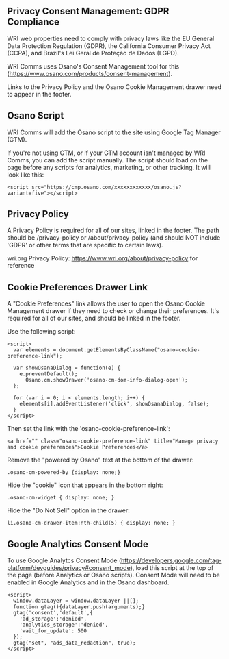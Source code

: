 Privacy Consent Management: GDPR Compliance
-------------------------------------------

WRI web properties need to comply with privacy laws like the EU General Data Protection Regulation (GDPR), the California Consumer Privacy Act (CCPA), and Brazil's Lei Geral de Proteção de Dados (LGPD).

WRI Comms uses Osano's Consent Management tool for this (https://www.osano.com/products/consent-management). 

Links to the Privacy Policy and the Osano Cookie Management drawer need to appear in the footer. 

Osano Script
------------
WRI Comms will add the Osano script to the site using Google Tag Manager (GTM).

If you're not using GTM, or if your GTM account isn't managed by WRI Comms, you can add the script manually. The script should load on the page before any scripts for analytics, marketing, or other tracking. It will look like this:
```
<script src="https://cmp.osano.com/xxxxxxxxxxxx/osano.js?variant=five"></script>
``` 

Privacy Policy
--------------

A Privacy Policy is required for all of our sites, linked in the footer. The path should be /privacy-policy or /about/privacy-policy (and should NOT include 'GDPR' or other terms that are specific to certain laws).

wri.org Privacy Policy: https://www.wri.org/about/privacy-policy for reference

Cookie Preferences Drawer Link
------------------------------

A "Cookie Preferences" link allows the user to open the Osano Cookie Management drawer if they need to check or change their preferences. It's required for all of our sites, and should be linked in the footer.

Use the following script:
```
<script>
  var elements = document.getElementsByClassName("osano-cookie-preference-link");

  var showOsanaDialog = function(e) {
    e.preventDefault();
	  Osano.cm.showDrawer('osano-cm-dom-info-dialog-open');
  };

  for (var i = 0; i < elements.length; i++) {
    elements[i].addEventListener('click', showOsanaDialog, false);
  }  
</script>
```

Then set the link with the 'osano-cookie-preference-link':

 ```
<a href="" class="osano-cookie-preference-link" title="Manage privacy and cookie preferences">Cookie Preferences</a>
 ```

Remove the "powered by Osano" text at the bottom of the drawer: 
```
.osano-cm-powered-by {display: none;}
```
Hide the "cookie" icon that appears in the bottom right: 
```
.osano-cm-widget { display: none; } 
```
Hide the "Do Not Sell" option in the drawer:
```
li.osano-cm-drawer-item:nth-child(5) { display: none; }
```

Google Analytics Consent Mode
-----------------------------

To use Google Analytcs Consent Mode (https://developers.google.com/tag-platform/devguides/privacy#consent_mode), load this script at the top of the page (before Analytics or Osano scripts). Consent Mode will need to be enabled in Google Analytics and in the Osano dashboard.

```
<script>
  window.dataLayer = window.dataLayer ||[];
  function gtag(){dataLayer.push(arguments);}
  gtag('consent','default',{
    'ad_storage':'denied',
    'analytics_storage':'denied',
    'wait_for_update': 500
  });
  gtag("set", "ads_data_redaction", true);
</script>
 ```
